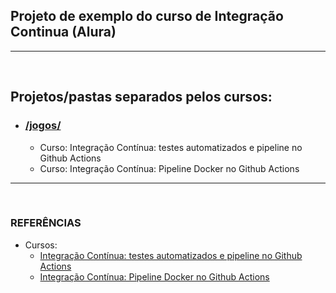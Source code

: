 ## Projeto de exemplo do curso de Integração Continua (Alura)
---
<br>


## Projetos/pastas separados pelos cursos:
- ### [/jogos/](https://github.com/TomazWill/python-alura/tree/master/jogos)
  - Curso: Integração Contínua: testes automatizados e pipeline no Github Actions
  - Curso: Integração Contínua: Pipeline Docker no Github Actions



---
<br>


###	**REFERÊNCIAS**
- Cursos: <br>
  - [Integração Contínua: testes automatizados e pipeline no Github Actions](https://cursos.alura.com.br/course/integracao-continua-testes-automatizados-pipeline-github-actions "Integração Contínua: testes automatizados e pipeline no Github Actions")
  - [Integração Contínua: Pipeline Docker no Github Actions](https://cursos.alura.com.br/course/integracao-continua-pipeline-docker-github-actions "Integração Contínua: Pipeline Docker no Github Actions")
